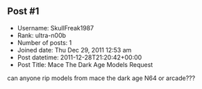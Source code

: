 ## Post #1
- Username: SkullFreak1987
- Rank: ultra-n00b
- Number of posts: 1
- Joined date: Thu Dec 29, 2011 12:53 am
- Post datetime: 2011-12-28T21:20:42+00:00
- Post Title: Mace The Dark Age Models Request

can anyone rip models from mace the dark age N64 or arcade???

